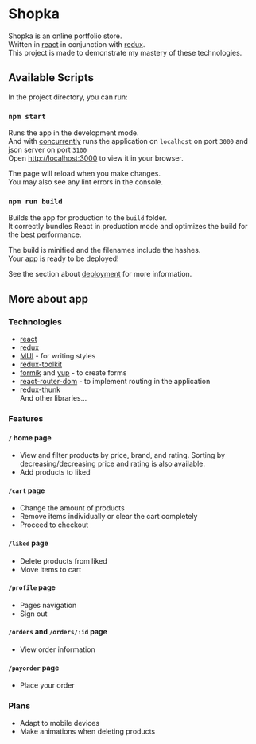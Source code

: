 # Shopka

Shopka is an online portfolio store.\
Written in [react](https://ru.reactjs.org) in conjunction with [redux](https://redux.js.org).\
This project is made to demonstrate my mastery of these technologies.

## Available Scripts

In the project directory, you can run:

### `npm start`

Runs the app in the development mode.\
And with [concurrently](https://www.npmjs.com/package/concurrently) runs the application on `localhost` on port `3000` and json server on port `3100`\
Open [http://localhost:3000](http://localhost:3000) to view it in your browser.

The page will reload when you make changes.\
You may also see any lint errors in the console.

### `npm run build`

Builds the app for production to the `build` folder.\
It correctly bundles React in production mode and optimizes the build for the best performance.

The build is minified and the filenames include the hashes.\
Your app is ready to be deployed!

See the section about [deployment](https://facebook.github.io/create-react-app/docs/deployment) for more information.

## More about app

### Technologies
- [react](https://ru.reactjs.org)
- [redux](https://redux.js.org)
- [MUI](https://mui.com) \- for writing styles
- [redux-toolkit](https://redux-toolkit.js.org)
- [formik](https://formik.org) and [yup](https://www.npmjs.com/package/yup) \- to create forms
- [react-router-dom](https://reactrouter.com/en/main) \- to implement routing in the application
- [redux-thunk](https://www.npmjs.com/package/redux-thunk)\
And other libraries...

### Features

#### `/` home page

- View and filter products by price, brand, and rating. Sorting by decreasing/decreasing price and rating is also available.
- Add products to liked

#### `/cart` page

- Change the amount of products
- Remove items individually or clear the cart completely
- Proceed to checkout

#### `/liked` page

- Delete products from liked
- Move items to cart

#### `/profile` page

- Pages navigation
- Sign out

#### `/orders` and `/orders/:id` page

- View order information

#### `/payorder` page

- Place your order

### Plans

- Adapt to mobile devices
- Make animations when deleting products